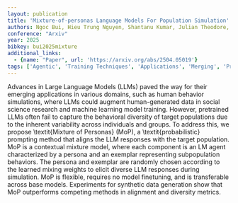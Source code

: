 ```yaml
---
layout: publication
title: 'Mixture-of-personas Language Models For Population Simulation'
authors: Ngoc Bui, Hieu Trung Nguyen, Shantanu Kumar, Julian Theodore, Weikang Qiu, Viet Anh Nguyen, Rex Ying
conference: "Arxiv"
year: 2025
bibkey: bui2025mixture
additional_links:
  - {name: "Paper", url: 'https://arxiv.org/abs/2504.05019'}
tags: ['Agentic', 'Training Techniques', 'Applications', 'Merging', 'Prompting']
---
```

Advances in Large Language Models (LLMs) paved the way for their emerging
applications in various domains, such as human behavior simulations, where LLMs
could augment human-generated data in social science research and machine
learning model training. However, pretrained LLMs often fail to capture the
behavioral diversity of target populations due to the inherent variability
across individuals and groups. To address this, we propose \textit\{Mixture of
Personas\} (MoP), a \textit\{probabilistic\} prompting method that aligns the LLM
responses with the target population. MoP is a contextual mixture model, where
each component is an LM agent characterized by a persona and an exemplar
representing subpopulation behaviors. The persona and exemplar are randomly
chosen according to the learned mixing weights to elicit diverse LLM responses
during simulation. MoP is flexible, requires no model finetuning, and is
transferable across base models. Experiments for synthetic data generation show
that MoP outperforms competing methods in alignment and diversity metrics.
